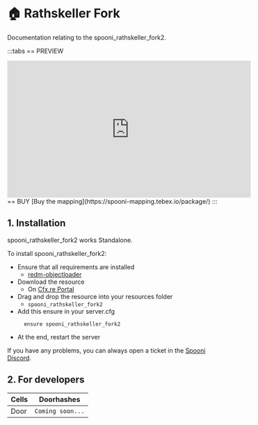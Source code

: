 # 🏠  Rathskeller Fork <Badge type="warning" text="NEW" />
Documentation relating to the spooni_rathskeller_fork2.

:::tabs
== PREVIEW
<iframe width="560" height="315" src="https://www.youtube.com/embed/" frameborder="0" allow="accelerometer; autoplay; clipboard-write; encrypted-media; gyroscope; picture-in-picture; web-share" allowfullscreen></iframe>
== BUY
[Buy the mapping](https://spooni-mapping.tebex.io/package/)
:::

## 1. Installation
spooni_rathskeller_fork2 works Standalone.  

To install spooni_rathskeller_fork2:
- Ensure that all requirements are installed
  - [redm-objectloader](https://github.com/kibook/redm-objectloader)
- Download the resource
  - On [Cfx.re Portal](https://portal.cfx.re/)
- Drag and drop the resource into your resources folder
  - `spooni_rathskeller_fork2`
- Add this ensure in your server.cfg
  ```
    ensure spooni_rathskeller_fork2
  ```
- At the end, restart the server

If you have any problems, you can always open a ticket in the [Spooni Discord](https://discord.gg/spooni).

## 2. For developers
| Cells                     | Doorhashes
|---------------------------|----------------------------------------------------------------------------------|
| Door                      | `Coming soon...`